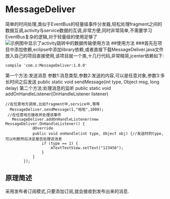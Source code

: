 ﻿# MessageDeliver
简单的时间处理,类似于EventBus的轻量级事件分发器,轻松处理fragment之间的数据互调,activity与service数据的互调,非常方便,同时非常简单,不需要学习EventBus复杂的逻辑,对于轻量级的使用足够了
![示例图中显示了activity跳转中的数据传输使用方法][1]
##使用方法
###首先在项目中添加依赖,eclipse中添加library依赖,或者直接下载MessageDeliver.java文件放入自己的项目直接使用,该项目就一个类,十几行代码,非常精简,jcenter依赖如下:
```
compile 'com.z:MessageDeliver:1.0.0'
```
第一个方法:发送消息
参数1:消息类型,参数2:发送的内容,可以是任意对象,参数3:多长时间之后发送
public static void sendMessage(int type, Object msg, long delay)
第二个方法:处理消息的监听
public static void addOnHandleListener(OnHandleListener listener)
```
//在任意地方调用,比如fragment中,service中,等等
  MessageDeliver.sendMessage(1,"哈哈",1000);
 //在任意地方接收并处理该事件
   MessageDeliver.addOnHandleListener(new MessageDeliver.OnHandleListener() {
            @Override
            public void onHandle(int type, Object obj) {//发送时的type,可以判断然后决定是否处理该消息
                if (type == 1) {
                    mTextTextView.setText("123456");
                }
            }
        });
```
## 原理简述
采用发布者订阅模式,只要添加订阅,就会接收到发布出来的消息.


  [1]: https://github.com/zxyaust/MessageDeliver/blob/master/SCR_20160718_112544.gif?raw=true